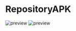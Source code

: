 # RepositoryAPK

![preview](https://i.postimg.cc/FsYsRM27/repository.png)
![preview](https://i.postimg.cc/Zqdw55LV/repository-2.png)

